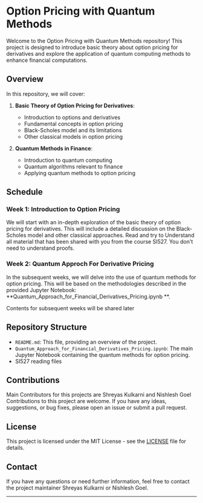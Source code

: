 # Option Pricing with Quantum Methods

Welcome to the Option Pricing with Quantum Methods repository! This project is designed to introduce basic theory about option pricing for derivatives and explore the application of quantum computing methods to enhance financial computations.

## Overview

In this repository, we will cover:

1. **Basic Theory of Option Pricing for Derivatives**:
    - Introduction to options and derivatives
    - Fundamental concepts in option pricing
    - Black-Scholes model and its limitations
    - Other classical models in option pricing

2. **Quantum Methods in Finance**:
    - Introduction to quantum computing
    - Quantum algorithms relevant to finance
    - Applying quantum methods to option pricing

## Schedule

### Week 1: Introduction to Option Pricing
We will start with an in-depth exploration of the basic theory of option pricing for derivatives. This will include a detailed discussion on the Black-Scholes model and other classical approaches.
Read and try to Understand all material that has been shared with you from the course SI527. You don't need to understand proofs.

### Week 2: Quantum Approch For Derivative Pricing
In the subsequent weeks, we will delve into the use of quantum methods for option pricing. This will be based on the methodologies described in the provided Jupyter Notebook: **Quantum_Approach_for_Financial_Derivatives_Pricing.ipynb
**.

Contents for subsequent weeks will be shared later

## Repository Structure

- `README.md`: This file, providing an overview of the project.
- `Quantum_Approach_for_Financial_Derivatives_Pricing.ipynb`: The main Jupyter Notebook containing the quantum methods for option pricing.
- SI527 reading files

## Contributions
Main Contributors for this projects are Shreyas Kulkarni and Nishlesh Goel
Contributions to this project are welcome. If you have any ideas, suggestions, or bug fixes, please open an issue or submit a pull request.

## License

This project is licensed under the MIT License - see the [LICENSE](LICENSE) file for details.

## Contact

If you have any questions or need further information, feel free to contact the project maintainer Shreyas Kulkarni or Nishlesh Goel.

---
